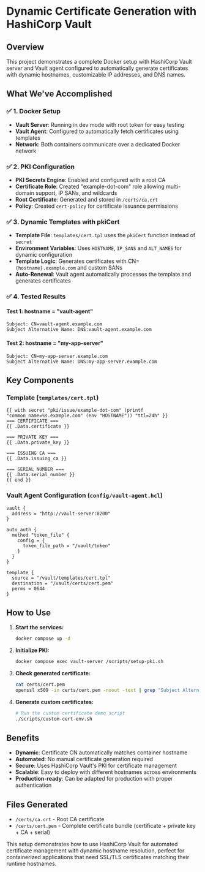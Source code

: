 # Dynamic Certificate Generation with HashiCorp Vault

## Overview
This project demonstrates a complete Docker setup with HashiCorp Vault server and Vault agent configured to automatically generate certificates with dynamic hostnames, customizable IP addresses, and DNS names.

## What We've Accomplished

### ✅ 1. Docker Setup
- **Vault Server**: Running in dev mode with root token for easy testing
- **Vault Agent**: Configured to automatically fetch certificates using templates
- **Network**: Both containers communicate over a dedicated Docker network

### ✅ 2. PKI Configuration
- **PKI Secrets Engine**: Enabled and configured with a root CA
- **Certificate Role**: Created "example-dot-com" role allowing multi-domain support, IP SANs, and wildcards
- **Root Certificate**: Generated and stored in `/certs/ca.crt`
- **Policy**: Created `cert-policy` for certificate issuance permissions

### ✅ 3. Dynamic Templates with pkiCert
- **Template File**: `templates/cert.tpl` uses the `pkiCert` function instead of `secret`
- **Environment Variables**: Uses `HOSTNAME`, `IP_SANS` and `ALT_NAMES` for dynamic configuration
- **Template Logic**: Generates certificates with CN=`{hostname}.example.com` and custom SANs
- **Auto-Renewal**: Vault agent automatically processes the template and generates certificates

### ✅ 4. Tested Results

#### Test 1: hostname = "vault-agent"
```
Subject: CN=vault-agent.example.com
Subject Alternative Name: DNS:vault-agent.example.com
```

#### Test 2: hostname = "my-app-server"
```
Subject: CN=my-app-server.example.com
Subject Alternative Name: DNS:my-app-server.example.com
```

## Key Components

### Template (`templates/cert.tpl`)
```hcl
{{ with secret "pki/issue/example-dot-com" (printf "common_name=%s.example.com" (env "HOSTNAME")) "ttl=24h" }}
=== CERTIFICATE ===
{{ .Data.certificate }}

=== PRIVATE KEY ===
{{ .Data.private_key }}

=== ISSUING CA ===
{{ .Data.issuing_ca }}

=== SERIAL NUMBER ===
{{ .Data.serial_number }}
{{ end }}
```

### Vault Agent Configuration (`config/vault-agent.hcl`)
```hcl
vault {
  address = "http://vault-server:8200"
}

auto_auth {
  method "token_file" {
    config = {
      token_file_path = "/vault/token"
    }
  }
}

template {
  source = "/vault/templates/cert.tpl"
  destination = "/vault/certs/cert.pem"
  perms = 0644
}
```

## How to Use

1. **Start the services:**
   ```bash
   docker compose up -d
   ```

2. **Initialize PKI:**
   ```bash
   docker compose exec vault-server /scripts/setup-pki.sh
   ```

3. **Check generated certificate:**
   ```bash
   cat certs/cert.pem
   openssl x509 -in certs/cert.pem -noout -text | grep "Subject Alternative Name" -A2
   ```

4. **Generate custom certificates:**
   ```bash
   # Run the custom certificate demo script
   ./scripts/custom-cert-env.sh
   ```

## Benefits

- **Dynamic**: Certificate CN automatically matches container hostname
- **Automated**: No manual certificate generation required
- **Secure**: Uses HashiCorp Vault's PKI for certificate management
- **Scalable**: Easy to deploy with different hostnames across environments
- **Production-ready**: Can be adapted for production with proper authentication

## Files Generated

- `/certs/ca.crt` - Root CA certificate
- `/certs/cert.pem` - Complete certificate bundle (certificate + private key + CA + serial)

This setup demonstrates how to use HashiCorp Vault for automated certificate management with dynamic hostname resolution, perfect for containerized applications that need SSL/TLS certificates matching their runtime hostnames.
